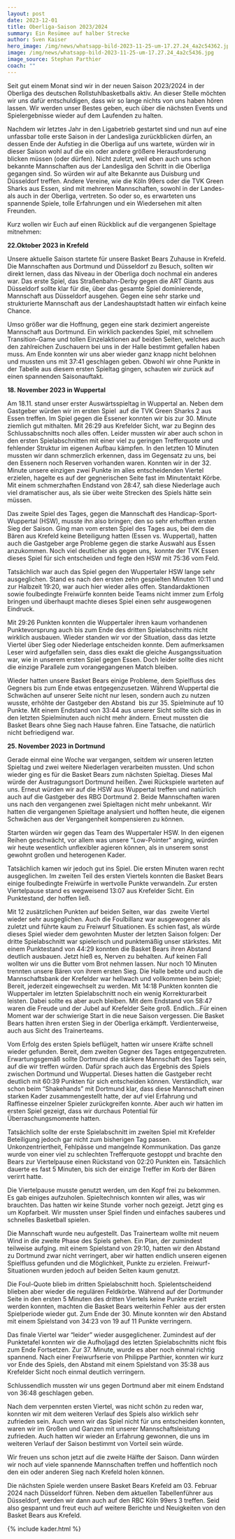 ```yaml
---
layout: post
date: 2023-12-01
title: Oberliga-Saison 2023/2024
summary: Ein Resümee auf halber Strecke
author: Sven Kaiser
hero_image: /img/news/whatsapp-bild-2023-11-25-um-17.27.24_4a2c54362.jpg
image: /img/news/whatsapp-bild-2023-11-25-um-17.27.24_4a2c5436.jpg
image_source: Stephan Parthier
coach: ""
---
```

Seit gut einem Monat sind wir in der neuen Saison 2023/2024 in der Oberliga des deutschen Rollstuhlbasketballs aktiv. An dieser Stelle möchten wir uns dafür entschuldigen, dass wir so lange nichts von uns haben hören lassen. Wir werden unser Bestes geben, euch über die nächsten Events und Spielergebnisse wieder auf dem Laufenden zu halten.

Nachdem wir letztes Jahr in den Ligabetrieb gestartet sind und nun auf eine unfassbar tolle erste Saison in der Landesliga zurückblicken dürfen, an dessen Ende der Aufstieg in die Oberliga auf uns wartete, würden wir in dieser Saison wohl auf die ein oder andere größere Herausforderung blicken müssen (oder dürfen). Nicht zuletzt, weil eben auch uns schon bekannte Mannschaften aus der Landesliga den Schritt in die Oberliga gegangen sind. So würden wir auf alte Bekannte aus Duisburg und Düsseldorf treffen. Andere Vereine, wie die Köln 99ers oder die TVK Green Sharks aus Essen, sind mit mehreren Mannschaften, sowohl in der Landes- als auch in der Oberliga, vertreten. So oder so, es erwarteten uns spannende Spiele, tolle Erfahrungen und ein Wiedersehen mit alten Freunden.

Kurz wollen wir Euch auf einen Rückblick auf die vergangenen Spieltage mitnehmen:

**22.Oktober 2023 in Krefeld** 

Unsere aktuelle Saison startete für unsere Basket Bears Zuhause in Krefeld. Die Mannschaften aus Dortmund und Düsseldorf zu Besuch, sollten wir direkt lernen, dass das Niveau in der Oberliga doch nochmal ein anderes war. Das erste Spiel, das Straßenbahn-Derby gegen die ART Giants aus Düsseldorf sollte klar für die, über das gesamte Spiel dominierende, Mannschaft aus Düsseldorf ausgehen. Gegen eine sehr starke und strukturierte Mannschaft aus der Landeshauptstadt hatten wir einfach keine Chance. 

Umso größer war die Hoffnung, gegen eine stark dezimiert angereiste Mannschaft aus Dortmund. Ein wirklich packendes Spiel, mit schnellem Transition-Game und tollen Einzelaktionen auf beiden Seiten, welches auch den zahlreichen Zuschauern bei uns in der Halle bestimmt gefallen haben muss. Am Ende konnten wir uns aber wieder ganz knapp nicht belohnen und mussten uns mit 37:41 geschlagen geben. Obwohl wir ohne Punkte in der Tabelle aus diesem ersten Spieltag gingen, schauten wir zurück auf einen spannenden Saisonauftakt.

**18. November 2023 in Wuppertal**

Am 18.11. stand unser erster Auswärtsspieltag in Wuppertal an. Neben dem Gastgeber würden wir im ersten Spiel  auf die TVK Green Sharks 2 aus Essen treffen. Im Spiel gegen die Essener konnten wir bis zur 30. Minute ziemlich gut mithalten. Mit 26:29 aus Krefelder Sicht, war zu Beginn des Schlussabschnitts noch alles offen. Leider mussten wir aber auch schon in den ersten Spielabschnitten mit einer viel zu geringen Trefferquote und fehlender Struktur im eigenen Aufbau kämpfen. In den letzten 10 Minuten mussten wir dann schmerzlich erkennen, dass im Gegensatz zu uns, bei den Essenern noch Reserven vorhanden waren. Konnten wir in der 32. Minute unsere einzigen zwei Punkte im alles entscheidenden Viertel erzielen, hagelte es auf der gegnerischen Seite fast im Minutentakt Körbe. Mit einem schmerzhaften Endstand von 28:47, sah diese Niederlage auch viel dramatischer aus, als sie über weite Strecken des Spiels hätte sein müssen.

Das zweite Spiel des Tages, gegen die Mannschaft des Handicap-Sport-Wuppertal (HSW), musste ihn also bringen; den so sehr erhofften ersten Sieg der Saison. Ging man vom ersten Spiel des Tages aus, bei dem die Bären aus Krefeld keine Beteiligung hatten (Essen vs. Wuppertal), hatten auch die Gastgeber arge Probleme gegen die starke Auswahl aus Essen anzukommen. Noch viel deutlicher als gegen uns,  konnte der TVK Essen dieses Spiel für sich entscheiden und fegte den HSW mit 75:36 vom Feld. 

Tatsächlich war auch das Spiel gegen den Wuppertaler HSW lange sehr ausgeglichen. Stand es nach den ersten zehn gespielten Minuten 10:11 und zur Halbzeit 19:20, war auch hier wieder alles offen. Standardaktionen sowie foulbedingte Freiwürfe konnten beide Teams nicht immer zum Erfolg bringen und überhaupt machte dieses Spiel einen sehr ausgewogenen Eindruck. 

Mit 29:26 Punkten konnten die Wuppertaler ihren kaum vorhandenen Punktevorsprung auch bis zum Ende des dritten Spielabschnitts nicht wirklich ausbauen. Wieder standen wir vor der Situation, dass das letzte Viertel über Sieg oder Niederlage entscheiden konnte. Dem aufmerksamen Leser wird aufgefallen sein, dass dies exakt die gleiche Ausgangssituation war, wie in unserem ersten Spiel gegen Essen. Doch leider sollte dies nicht die einzige Parallele zum vorangegangenen Match bleiben. 

Wieder hatten unsere Basket Bears einige Probleme, dem Spielfluss des Gegners bis zum Ende etwas entgegenzusetzen. Während Wuppertal die Schwächen auf unserer Seite nicht nur lesen, sondern auch zu nutzen wusste, erhöhte der Gastgeber den Abstand  bis zur 35. Spielminute auf 10 Punkte. Mit einem Endstand von 33:44 aus unserer Sicht sollte sich das in den letzten Spielminuten auch nicht mehr ändern. Erneut mussten die Basket Bears ohne Sieg nach Hause fahren. Eine Tatsache, die natürlich nicht befriedigend war.

**25. November 2023 in Dortmund**

Gerade einmal eine Woche war vergangen, seitdem wir unseren letzten Spieltag und zwei weitere Niederlagen verarbeiten mussten. Und schon wieder ging es für die Basket Bears zum nächsten Spieltag. Dieses Mal würde der Austragungsort Dortmund heißen. Zwei Rückspiele warteten auf uns. Erneut würden wir auf die HSW aus Wuppertal treffen und natürlich auch auf die Gastgeber des RBG Dortmund 2. Beide Mannschaften waren uns nach den vergangenen zwei Spieltagen nicht mehr unbekannt. Wir hatten die vergangenen Spieltage analysiert und hofften heute, die eigenen Schwächen aus der Vergangenheit kompensieren zu können.

Starten würden wir gegen das Team des Wuppertaler HSW. In den eigenen Reihen geschwächt, vor allem was unsere "Low-Pointer" anging, würden wir heute wesentlich unflexibler agieren können, als in unserem sonst gewohnt großen und heterogenen Kader.

Tatsächlich kamen wir jedoch gut ins Spiel. Die ersten Minuten waren recht ausgeglichen. Im zweiten Teil des ersten Viertels konnten die Basket Bears einige foulbedingte Freiwürfe in wertvolle Punkte verwandeln. Zur ersten Viertelpause stand es wegweisend 13:07 aus Krefelder Sicht. Ein Punktestand, der hoffen ließ.

Mit 12 zusätzlichen Punkten auf beiden Seiten, war das  zweite Viertel wieder sehr ausgeglichen. Auch die Foulbillanz war ausgewogener als zuletzt und führte kaum zu Freiwurf Situationen. Es schien fast, als würde dieses Spiel wieder dem gewohnten Muster der letzten Saison folgen: Der dritte Spielabschnitt war spielerisch und punktemäßig unser stärkstes. Mit einem Punktestand von 44:29 konnten die Basket Bears ihren Abstand deutlich ausbauen. Jetzt hieß es, Nerven zu behalten. Auf keinen Fall wollten wir uns die Butter vom Brot nehmen lassen. Nur noch 10 Minuten trennten unsere Bären von ihrem ersten Sieg. Die Halle bebte und auch die Mannschaftsbank der Krefelder war hellwach und vollkommen beim Spiel; Bereit, jederzeit eingewechselt zu werden. Mit 14:18 Punkten konnten die Wuppertaler im letzten Spielabschnitt noch ein wenig Korrekturarbeit leisten. Dabei sollte es aber auch bleiben. Mit dem Endstand von 58:47 waren die Freude und der Jubel auf Krefelder Seite groß. Endlich…Für einen Moment war der schwierige Start in die neue Saison vergessen. Die Basket Bears hatten ihren ersten Sieg in der Oberliga erkämpft. Verdienterweise, auch aus Sicht des Trainerteams.

Vom Erfolg des ersten Spiels beflügelt, hatten wir unsere Kräfte schnell wieder gefunden. Bereit, dem zweiten Gegner des Tages entgegenzutreten. Erwartungsgemäß sollte Dortmund die stärkere Mannschaft des Tages sein, auf die wir treffen würden. Dafür sprach auch das Ergebnis des Spiels zwischen Dortmund und Wuppertal. Dieses hatten die Gastgeber recht deutlich mit 60:39 Punkten für sich entscheiden können. Verständlich, war schon beim “Shakehands” mit Dortmund klar, dass diese Mannschaft einen starken Kader zusammengestellt hatte, der auf viel Erfahrung und Raffinesse einzelner Spieler zurückgreifen konnte. Aber auch wir hatten im ersten Spiel gezeigt, dass wir durchaus Potential für Überraschungsmomente hatten. 

Tatsächlich sollte der erste Spielabschnitt im zweiten Spiel mit Krefelder Beteiligung jedoch gar nicht zum bisherigen Tag passen.  Unkonzentriertheit, Fehlpässe und mangelnde Kommunikation. Das ganze wurde von einer viel zu schlechten Trefferquote gestoppt und brachte den Bears zur Viertelpause einen Rückstand von 02:20 Punkten ein. Tatsächlich dauerte es fast 5 Minuten, bis sich der einzige Treffer im Korb der Bären verirrt hatte.

Die Viertelpause musste genutzt werden, um den Kopf frei zu bekommen. Es gab einiges aufzuholen. Spieltechnisch konnten wir alles, was wir brauchten. Das hatten wir keine Stunde  vorher noch gezeigt. Jetzt ging es um Kopfarbeit. Wir mussten unser Spiel finden und einfaches sauberes und schnelles Basketball spielen.

Die Mannschaft wurde neu aufgestellt. Das Trainerteam wollte mit neuem Wind in die zweite Phase des Spiels gehen. Ein Plan, der zumindest teilweise aufging. mit einem Spielstand von 29:10, hatten wir den Abstand zu Dortmund zwar nicht verringert, aber wir hatten endlich unseren eigenen Spielfluss gefunden und die Möglichkeit, Punkte zu erzielen. Freiwurf-Situationen wurden jedoch auf beiden Seiten kaum genutzt. 

Die Foul-Quote blieb im dritten Spielabschnitt hoch. Spielentscheidend blieben aber wieder die regulären Feldkörbe. Während auf der Dortmunder Seite in den ersten 5 Minuten des dritten Viertels keine Punkte erzielt werden konnten, machten die Basket Bears weiterhin Fehler  aus der ersten Spielperiode wieder gut. Zum Ende der 30. Minute konnten wir den Abstand mit einem Spielstand von 34:23 von 19 auf 11 Punkte verringern.

Das finale Viertel war “leider” wieder ausgeglichener. Zumindest auf der Punktetafel konnten wir die Aufholjagd des letzten Spielabschnitts nicht fbis zum Ende Fortsetzen. Zur 37. Minute, wurde es aber noch einmal richtig spannend. Nach einer Freiwurfserie von Philippe Parthier, konnten wir kurz vor Ende des Spiels, den Abstand mit einem Spielstand von 35:38 aus Krefelder Sicht noch einmal deutlich verringern.

Schlussendlich mussten wir uns gegen Dortmund aber mit einem Endstand von 36:48 geschlagen geben.

Nach dem verpennten ersten Viertel, was nicht schön zu reden war, konnten wir mit dem weiteren Verlauf des Spiels also wirklich sehr zufrieden sein. Auch wenn wir das Spiel nicht für uns entscheiden konnten, waren wir im Großen und Ganzen mit unserer Mannschaftsleistung zufrieden. Auch hatten wir wieder an Erfahrung gewonnen, die uns im weiteren Verlauf der Saison bestimmt von Vorteil sein würde.

Wir freuen uns schon jetzt auf die zweite Hälfte der Saison. Dann würden wir noch auf viele spannende Mannschaften treffen und hoffentlich noch den ein oder anderen Sieg nach Krefeld holen können. 

Die nächsten Spiele werden unsere Basket Bears Krefeld am 03. Februar 2024 nach Düsseldorf führen. Neben dem aktuellen Tabellenführer aus Düsseldorf, werden wir dann auch auf den RBC Köln 99ers 3 treffen. Seid also gespannt und freut euch auf weitere Berichte und Neuigkeiten von den Basket Bears aus Krefeld.

{% include kader.html %}